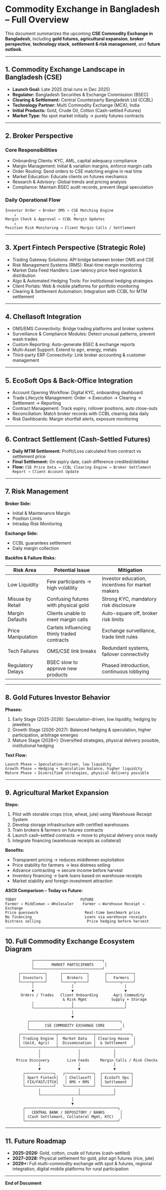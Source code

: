 # Commodity Exchange in Bangladesh – Full Overview

This document summarizes the upcoming **CSE Commodity Exchange in Bangladesh**, including **gold futures, agricultural expansion**, **broker perspective**, **technology stack**, **settlement & risk management**, and **future outlook**.

---

## 1. Commodity Exchange Landscape in Bangladesh (CSE)

- **Launch Goal:** Late 2025 (trial runs in Dec 2025)
- **Regulator:** Bangladesh Securities & Exchange Commission (BSEC)
- **Clearing & Settlement:** Central Counterparty Bangladesh Ltd (CCBL)
- **Technology Partner:** Multi Commodity Exchange (MCX), India
- **Initial Products:** Gold, Crude Oil, Cotton (Cash-settled Futures)
- **Market Type:** No spot market initially → purely futures contracts

---

## 2. Broker Perspective

### Core Responsibilities

- Onboarding Clients: KYC, AML, capital adequacy compliance
- Margin Management: Initial & variation margins, enforce margin calls
- Order Routing: Send orders to CSE matching engine in real time
- Market Education: Educate clients on futures mechanics
- Research & Advisory: Global trends and pricing analysis
- Compliance: Maintain BSEC audit records, prevent illegal speculation

### Daily Operational Flow

```
Investor Order → Broker OMS → CSE Matching Engine
    ↓                          ↑
Margin Check & Approval ← CCBL Margin Updates
    ↓
Position Risk Monitoring → Client Margin Calls / Settlement
```

---

## 3. Xpert Fintech Perspective (Strategic Role)

- Trading Gateway Solutions: API bridge between broker OMS and CSE
- Risk Management Systems (RMS): Real-time margin monitoring
- Market Data Feed Handlers: Low-latency price feed ingestion & distribution
- Algo & Automated Hedging Tools: For institutional hedging strategies
- Client Portals: Web & mobile platforms for portfolio monitoring
- Clearing & Settlement Automation: Integration with CCBL for MTM settlement

---

## 4. Chellasoft Integration

- OMS/EMS Connectivity: Bridge trading platforms and broker systems
- Surveillance & Compliance Modules: Detect unusual patterns, prevent wash trades
- Custom Reporting: Auto-generate BSEC & exchange reports
- Multi-Asset Support: Extend to agri, energy, metals
- Third-party ERP Connectivity: Link broker accounting & customer management

---

## 5. EcoSoft Ops & Back-Office Integration

- Account Opening Workflow: Digital KYC, onboarding dashboard
- Trade Lifecycle Management: Order → Execution → Clearing → Settlement → Reporting
- Contract Management: Track expiry, rollover positions, auto close-outs
- Reconciliation: Match broker records with CCBL clearing data daily
- Risk Dashboards: Margin shortfall alerts, exposure monitoring

---

## 6. Contract Settlement (Cash-Settled Futures)

- **Daily MTM Settlement:** Profit/Loss calculated from contract vs settlement price
- **Final Settlement:** On expiry date, cash difference credited/debited
- **Flow:** `CSE Price Data → CCBL Clearing Engine → Broker Settlement Report → Client Account Update`

---

## 7. Risk Management

**Broker Side:**

- Initial & Maintenance Margin
- Position Limits
- Intraday Risk Monitoring

**Exchange Side:**

- CCBL guarantees settlement
- Daily margin collection

**Backfire & Failure Risks:**

| Risk Area          | Potential Issue                             | Mitigation                                       |
| ------------------ | ------------------------------------------- | ------------------------------------------------ |
| Low Liquidity      | Few participants → high volatility          | Investor education, incentives for market makers |
| Misuse by Retail   | Confusing futures with physical gold        | Strong KYC, mandatory risk disclosure            |
| Margin Defaults    | Clients unable to meet margin calls         | Auto-square off, broker risk limits              |
| Price Manipulation | Cartels influencing thinly traded contracts | Exchange surveillance, trade limit rules         |
| Tech Failures      | OMS/CSE link breaks                         | Redundant systems, failover connectivity         |
| Regulatory Delays  | BSEC slow to approve new products           | Phased introduction, continuous lobbying         |

---

## 8. Gold Futures Investor Behavior

**Phases:**

1. Early Stage (2025-2026): Speculation-driven, low liquidity, hedging by jewellers
2. Growth Stage (2026-2027): Balanced hedging & speculation, higher participation, arbitrage emerges
3. Mature Stage (2028+): Diversified strategies, physical delivery possible, institutional hedging

**Text Flow:**

```
Launch Phase → Speculation-driven, low liquidity
Growth Phase → Hedging + Speculation balance, higher liquidity
Mature Phase → Diversified strategies, physical delivery possible
```

---

## 9. Agricultural Market Expansion

**Steps:**

1. Pilot with storable crops (rice, wheat, jute) using Warehouse Receipt System
2. Develop storage infrastructure with certified warehouses
3. Train brokers & farmers on futures contracts
4. Launch cash-settled contracts → move to physical delivery once ready
5. Integrate financing (warehouse receipts as collateral)

**Benefits:**

- Transparent pricing → reduces middlemen exploitation
- Price stability for farmers → less distress selling
- Advance contracting → secure income before harvest
- Inventory financing → bank loans based on warehouse receipts
- Market stability and foreign investment attraction

**ASCII Comparison – Today vs Future:**

```
TODAY                             FUTURE
Farmer → Middleman → Wholesaler    Farmer → Warehouse Receipt → Exchange
Price guesswork                     Real-time benchmark price
No financing                        Loans via warehouse receipts
Distress selling                     Price hedging before harvest
```

---

## 10. Full Commodity Exchange Ecosystem Diagram

```
            ┌───────────────────────────────┐
            │        MARKET PARTICIPANTS     │
            └───────────────────────────────┘
      ┌───────────┐      ┌───────────┐       ┌────────────┐
      │ Investors │      │  Brokers  │       │   Farmers  │
      └─────┬─────┘      └─────┬─────┘       └──────┬─────┘
            │                 │                       │
            ▼                 ▼                       ▼
       Orders / Trades   Client Onboarding       Agri Commodity
                          & Risk Mgmt           Supply + Storage
            │                 │                       │
            └─────────────────┴───────────────────────┘
                              │
                              ▼
          ┌─────────────────────────────────────────┐
          │       CSE COMMODITY EXCHANGE CORE        │
          └─────────────────────────────────────────┘
      ┌────────────────┬────────────────┬────────────────┐
      │ Trading Engine │  Market Data   │ Clearing House  │
      │ (Gold, Agri)   │  Dissemination │  & Settlement   │
      └────────────────┴────────────────┴────────────────┘
               │                 │               │
               │                 │               │
     Price Discovery        Live Feeds     Margin Calls / Risk Checks
               │                 │               │
               ▼                 ▼               ▼
        ┌─────────────┐   ┌─────────────┐  ┌─────────────┐
        │ Xpert Fintech│   │ Chellasoft │  │ EcoSoft Ops │
        │ FIX/FAST/ITCH│   │ OMS + RMS  │  │ Settlement  │
        └─────────────┘   └─────────────┘  └─────────────┘
               │                 │               │
               └─────────────────┴───────────────┘
                              │
                              ▼
        ┌──────────────────────────────────────────┐
        │   CENTRAL BANK / DEPOSITORY / BANKS       │
        │ (Cash Settlement, Collateral Mgmt, KYC)   │
        └──────────────────────────────────────────┘
```

---

## 11. Future Roadmap

- **2025–2026:** Gold, cotton, crude oil futures (cash-settled)
- **2027–2028:** Physical settlement for gold, pilot agri futures (rice, jute)
- **2029+:** Full multi-commodity exchange with spot & futures, regional integration, digital mobile platforms for rural participation

---

**End of Document**

